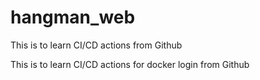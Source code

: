 # hangman_web

This is to learn CI/CD actions from Github

This is to learn CI/CD actions for docker login from Github
